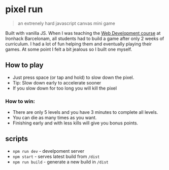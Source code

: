 # pixel run

> an extrenely hard javascript canvas mini game

Built with vanilla JS. When I was teaching the [Web Development course](https://www.ironhack.com/en/web-development) at Ironhack Barcelonam, all students had to build a game after only 2 weeks of curriculum. I had a lot of fun helping them and eventually playing their games. At some point I felt a bit jealous so I built one myself.

## How to play

- Just press space (or tap and hold) to slow down the pixel. 
- Tip: Slow down early to accelerate sooner
- If you slow down for too long you will kill the pixel

### How to win:

- There are only 5 levels and you have 3 minutes to complete all levels.
- You can die as many times as you want. 
- Finishing early and with less kills will give you bonus points.


## scripts

- `npm run dev` - develpoment server
- `npm start` - serves latest build from `/dist`
- `npm run build` - generate a new build in `/dist`
